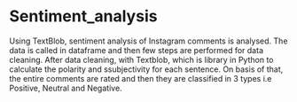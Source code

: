 # Sentiment_analysis

Using TextBlob, sentiment analysis of Instagram comments is analysed.
The data is called in dataframe and then few steps are performed for data cleaning.
After data cleaning, with Textblob, which is library in Python to calculate the polarity and ssubjectivity for each sentence. 
On basis of that, the entire comments are rated and then they are classified in 3 types i.e Positive, Neutral and Negative.
